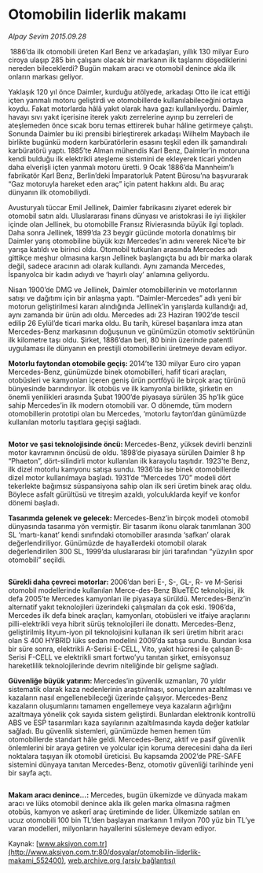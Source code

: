 # Otomobilin liderlik makamı

*Alpay Sevim 2015.09.28*

<div class="pNewsDetailMainContent" itemprop="articleBody">
 <p>
  <img alt="" src="http://web.archive.org/web/20151004065818im_/http://medya.aksiyon.com.tr//aksiyon/2015/09/28/571696.jpg "/>
  1886’da ilk otomobili üreten Karl Benz ve arkadaşları, yıllık 130 milyar Euro ciroya ulaşıp 285 bin çalışanı olacak bir markanın ilk taşlarını döşediklerini nereden bileceklerdi? Bugün makam aracı ve otomobil denince akla ilk onların markası geliyor.
 </p>
 <p>
  Yaklaşık 120 yıl önce Daimler, kurduğu atölyede, arkadaşı Otto ile icat ettiği içten yanmalı motoru geliştirdi ve otomobillerde kullanılabileceğini ortaya koydu. Fakat motorlarda hâlâ yakıt olarak hava gazı kullanılıyordu. Daimler, havayı sıvı yakıt içerisine iterek yakıtı zerrelerine ayırıp bu zerreleri de ateşlemeden önce sıcak boru temas ettirerek buhar hâline getirmeye çalıştı. Sonunda Daimler bu iki prensibi birleştirerek arkadaşı Wilhelm Maybach ile birlikte bugünkü modern karbüratörlerin esasını teşkil eden ilk şamandıralı karbüratörü yaptı. 1885’te Alman mühendis Karl Benz, Daimler’in motoruna kendi bulduğu ilk elektrikli ateşleme sistemini de ekleyerek ticari yönden daha elverişli içten yanmalı motoru üretti. 9 Ocak 1886’da Mannheim’lı fabrikatör Karl Benz, Berlin’deki İmparatorluk Patent Bürosu’na başvurarak “Gaz motoruyla hareket eden araç” için patent hakkını aldı. Bu araç dünyanın ilk otomobiliydi.
 </p>
 <p>
  Avusturyalı tüccar Emil Jellinek, Daimler fabrikasını ziyaret ederek bir otomobil satın aldı. Uluslararası finans dünyası ve aristokrasi ile iyi ilişkiler içinde olan Jellinek, bu otomobille Fransız Rivierasında büyük ilgi topladı. Daha sonra Jellinek, 1899’da 23 beygir gücünde motorla donatılmış bir Daimler yarış otomobiline büyük kızı Mercedes’in adını vererek Nice’te bir yarışa katıldı ve birinci oldu. Otomobil tutkunları arasında Mercedes adı gittikçe meşhur olmasına karşın Jellinek başlangıçta bu adı bir marka olarak değil, sadece aracının adı olarak kullandı. Aynı zamanda Mercedes, İspanyolca bir kadın adıydı ve ‘hayırlı olay’ anlamına geliyordu.
 </p>
 <p>
  Nisan 1900’de DMG ve Jellinek, Daimler otomobillerinin ve motorlarının satışı ve dağıtımı için bir anlaşma yaptı. “Daimler-Mercedes” adlı yeni bir motorun geliştirilmesi kararı alındığında Jellinek’in yarışlarda kullandığı ad, aynı zamanda bir ürün adı oldu. Mercedes adı 23 Haziran 1902’de tescil edilip 26 Eylül’de ticari marka oldu. Bu tarih, küresel başarılara imza atan Mercedes-Benz markasının doğuşunun ve günümüzün otomotiv sektörünün ilk kilometre taşı oldu. Şirket, 1886’dan beri, 80 binin üzerinde patentli uygulaması ile dünyanın en prestijli otomobillerini üretmeye devam ediyor.
 </p>
 <p>
  <strong>
   Motorlu faytondan otomobile geçiş:
  </strong>
  2014’te 130 milyar Euro ciro yapan Mercedes-Benz, günümüzde binek otomobilleri, hafif ticari araçları, otobüsleri ve kamyonları içeren geniş ürün portföyü ile birçok araç türünü bünyesinde barındırıyor. İlk otobüs ve ilk kamyonla birlikte, şirketin en önemli yenilikleri arasında Şubat 1900’de piyasaya sürülen 35 hp’lik güce sahip Mercedes’in ilk modern otomobili var. O dönemde, tüm modern otomobillerin prototipi olan bu Mercedes, ‘motorlu fayton’dan günümüzde kullanılan motorlu taşıtlara geçişi sağladı.
 </p>
 <p>
  <img alt="" src="http://web.archive.org/web/20151004065818im_/http://medya.aksiyon.com.tr//aksiyon/2015/09/28/571693.jpg "/>
 </p>
 <p>
  <strong>
   Motor ve şasi teknolojisinde öncü:
  </strong>
  Mercedes-Benz, yüksek devirli benzinli motor kavramının öncüsü de oldu. 1898’de piyasaya sürülen Daimler 8 hp “Phaeton”, dört-silindirli motor kullanılan ilk karayolu taşıtıdır. 1923’te Benz, ilk dizel motorlu kamyonu satışa sundu. 1936’da ise binek otomobillerde dizel motor kullanılmaya başladı. 1931’de “Mercedes 170” modeli dört tekerlekte bağımsız süspansiyona sahip olan ilk seri üretim binek araç oldu. Böylece asfalt gürültüsü ve titreşim azaldı, yolculuklarda keyif ve konfor dönemi başladı.
 </p>
 <p>
  <strong>
   Tasarımda gelenek ve gelecek:
  </strong>
  Mercedes-Benz’in birçok modeli otomobil dünyasında tasarıma yön vermiştir. Bir tasarım ikonu olarak tanımlanan 300 SL ‘martı-kanat’ kendi sınıfındaki otomobiller arasında ‘safkan’ olarak değerlendiriliyor. Günümüzde de hayallerdeki otomobil olarak değerlendirilen 300 SL, 1999’da uluslararası bir jüri tarafından “yüzyılın spor otomobili” seçildi.
 </p>
 <p>
  <img alt="" src="http://web.archive.org/web/20151004065818im_/http://medya.aksiyon.com.tr//aksiyon/2015/09/28/571694.jpg "/>
 </p>
 <p>
  <strong>
   Sürekli daha çevreci motorlar:
  </strong>
  2006’dan beri E-, S-, GL-, R- ve M-Serisi otomobil modellerinde kullanılan Merce-des-Benz BlueTEC teknolojisi, ilk defa 2005’te Mercedes kamyonları ile piyasaya sürüldü. Mercedes-Benz’in alternatif yakıt teknolojileri üzerindeki çalışmaları da çok eski. 1906’da, Mercedes ilk defa binek araçları, kamyonları, otobüsleri ve itfaiye araçlarını pilli-elektrikli veya hibrit sürüş teknolojileri ile donattı. Mercedes-Benz, geliştirilmiş lityum-iyon pil teknolojisini kullanan ilk seri üretim hibrit aracı olan S 400 HYBRID lüks sedan modelini 2009’da satışa sundu. Bundan kısa bir süre sonra, elektrikli A-Serisi E-CELL, Vito, yakıt hücresi ile çalışan B-Serisi F-CELL ve elektrikli smart fortwo’yu tanıtan şirket, emisyonsuz hareketlilik teknolojilerinde devrim niteliğinde bir gelişme sağladı.
 </p>
 <p>
  <strong>
   Güvenliğe büyük yatırım:
  </strong>
  Mercedes’in güvenlik uzmanları, 70 yıldır sistematik olarak kaza nedenlerinin araştırılması, sonuçlarının azaltılması ve kazaların nasıl engellenebileceği üzerinde çalışıyor. Mercedes-Benz kazaların oluşumlarını tamamen engellemeye veya kazaların ağırlığını azaltmaya yönelik çok sayıda sistem geliştirdi. Bunlardan elektronik kontrollü ABS ve ESP tasarımları kaza sayılarının azaltılmasında kayda değer katkılar sağladı. Bu güvenlik sistemleri, günümüzde hemen hemen tüm otomobillerde standart hâle geldi. Mercedes-Benz, aktif ve pasif güvenlik önlemlerini bir araya getiren ve yolcular için koruma derecesini daha da ileri noktalara taşıyan ilk otomobil üreticisi. Bu kapsamda 2002’de PRE-SAFE sistemini dünyaya tanıtan Mercedes-Benz, otomotiv güvenliği tarihinde yeni bir sayfa açtı.
 </p>
 <p>
  <img alt="" src="http://web.archive.org/web/20151004065818im_/http://medya.aksiyon.com.tr//aksiyon/2015/09/28/571695.jpg "/>
 </p>
 <p>
  <strong>
   Makam aracı denince…:
  </strong>
  Mercedes, bugün ülkemizde ve dünyada makam aracı ve lüks otomobil denince akla ilk gelen marka olmasına rağmen otobüs, kamyon ve askerî araç üretiminde de lider. Ülkemizde satılan en ucuz otomobili 100 bin TL’den başlayan markanın 1 milyon 700 yüz bin TL’ye varan modelleri, milyonların hayallerini süslemeye devam ediyor.
 </p>
</div>


Kaynak: [www.aksiyon.com.tr](http://www.aksiyon.com.tr:80/dosyalar/otomobilin-liderlik-makami_552400), [web.archive.org (arşiv bağlantısı)](http://web.archive.org/web/20151004065818/http://www.aksiyon.com.tr:80/dosyalar/otomobilin-liderlik-makami_552400)
